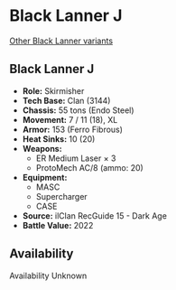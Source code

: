 # Black Lanner J

[Other Black Lanner variants](../black_lanner.md)

## Black Lanner J
- **Role:** Skirmisher
- **Tech Base:** Clan (3144)
- **Chassis:** 55 tons (Endo Steel)
- **Movement:** 7 / 11 (18), XL
- **Armor:** 153 (Ferro Fibrous)
- **Heat Sinks:** 10 (20)
- **Weapons:**
  - ER Medium Laser × 3
  - ProtoMech AC/8 (ammo: 20)
- **Equipment:**
  - MASC
  - Supercharger
  - CASE
- **Source:** ilClan RecGuide 15 - Dark Age
- **Battle Value:** 2022

## Availability

Availability Unknown

